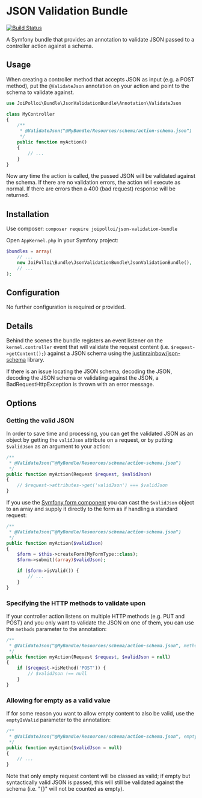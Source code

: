 # JSON Validation Bundle

[![Build Status](https://api.travis-ci.org/joipolloi/json-validation-bundle.svg)](https://travis-ci.org/joipolloi/json-validation-bundle)

A Symfony bundle that provides an annotation to validate JSON passed to a controller action against a schema.

## Usage

When creating a controller method that accepts JSON as input (e.g. a POST method), put the `@ValidateJson` annotation on your action and point to the schema to validate against.

```php
use JoiPolloi\Bundle\JsonValidationBundle\Annotation\ValidateJson

class MyController
{
    /**
     * @ValidateJson("@MyBundle/Resources/schema/action-schema.json")
     */
    public function myAction()
    {
        // ...
    }
}
```

Now any time the action is called, the passed JSON will be validated against the schema. If there are no validation errors, the action will execute as normal. If there are errors then a 400 (bad request) response will be returned.

## Installation

Use composer: `composer require joipolloi/json-validation-bundle`

Open `AppKernel.php` in your Symfony project:

```php
$bundles = array(
    // ...
    new JoiPolloi\Bundle\JsonValidationBundle\JsonValidationBundle(),
    // ...
);
```

## Configuration

No further configuration is required or provided.

## Details

Behind the scenes the bundle registers an event listener on the `kernel.controller` event that will validate the request content (i.e. `$request->getContent();`) against a JSON schema using the [justinrainbow/json-schema](https://github.com/justinrainbow/json-schema) library.

If there is an issue locating the JSON schema, decoding the JSON, decoding the JSON schema or validating against the JSON, a BadRequestHttpException is thrown with an error message.

## Options

### Getting the valid JSON

In order to save time and processing, you can get the validated JSON as an object by getting the `validJson` attribute on a request, or by putting `$validJson` as an argument to your action:

```php
/**
 * @ValidateJson("@MyBundle/Resources/schema/action-schema.json")
 */
public function myAction(Request $request, $validJson)
{
    // $request->attributes->get('validJson') === $validJson
}
```

If you use the [Symfony form component](http://symfony.com/doc/current/forms.html) you can cast the `$validJson` object to an array and supply it directly to the form as if handling a standard request:

```php
/**
 * @ValidateJson("@MyBundle/Resources/schema/action-schema.json")
 */
public function myAction($validJson)
{
    $form = $this->createForm(MyFormType::class);
    $form->submit((array)$validJson);

    if ($form->isValid()) {
        // ...
    }
}
```

### Specifying the HTTP methods to validate upon

If your controller action listens on multiple HTTP methods (e.g. PUT and POST) and you only want to validate the JSON on one of them, you can use the `methods` parameter to the annotation:

```php
/**
 * @ValidateJson("@MyBundle/Resources/schema/action-schema.json", methods={"POST"})
 */
public function myAction(Request $request, $validJson = null)
{
    if ($request->isMethod('POST')) {
        // $validJson !== null
    }
}
```

### Allowing for empty as a valid value

If for some reason you want to allow empty content to also be valid, use the `emptyIsValid` parameter to the annotation:

```php
/**
 * @ValidateJson("@MyBundle/Resources/schema/action-schema.json", emptyIsValid=true)
 */
public function myAction($validJson = null)
{
    // ...
}
```

Note that only empty request content will be classed as valid; if empty but syntactically valid JSON is passed, this will still be validated against the schema (i.e. "{}" will not be counted as empty).
